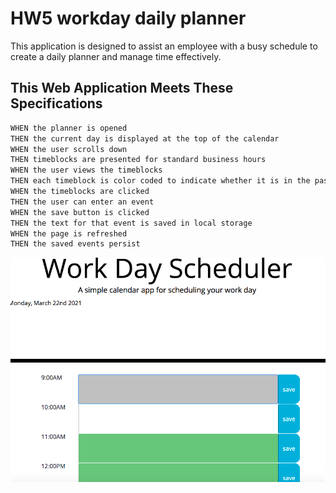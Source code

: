 # HW5 workday daily planner
This application is designed to assist an employee with a busy schedule to create a daily planner and manage time effectively.


## This Web Application Meets These Specifications

```md
WHEN the planner is opened
THEN the current day is displayed at the top of the calendar
WHEN the user scrolls down
THEN timeblocks are presented for standard business hours
WHEN the user views the timeblocks
THEN each timeblock is color coded to indicate whether it is in the past, present, or future
WHEN the timeblocks are clicked
THEN the user can enter an event
WHEN the save button is clicked
THEN the text for that event is saved in local storage
WHEN the page is refreshed
THEN the saved events persist
```

![The weather app includes a search option, a list of cities, and a five-day forecast and current weather conditions for Atlanta.](./Develop/scrn.png)